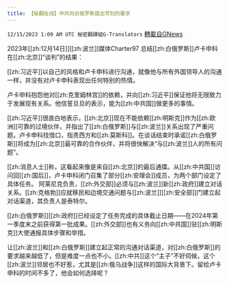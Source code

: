 ```yaml
---
title: 【秘翻在线】中共向白俄罗斯提出苛刻的要求
---
```

`12/15/2023 1:09 AM UTC 秘密翻譯組G-Translators` [轉載自GNews](https://gnews.org/articles/2110460)

2023年[[zh:12月14日]][[zh:波兰]]媒体Charter97 总结[[zh:白俄罗斯]]卢卡申科在[[zh:北京]]“谈判”的结果：

[[zh:习近平]]以自己的风格和卢卡申科进行沟通，就像他与所有外国领导人的沟通一样，并没有对卢卡申科表现出任何特别的热情。

卢卡申科抱怨他对[[zh:克里姆林宫]]的依赖，并向[[zh:习近平]]保证他将无限致力于发展现有关系。他信誓旦旦的表示，能为[[zh:中共国]]做更多的事情。

[[zh:习近平]]很直白地表示，[[zh:北京]]现在不能依赖[[zh:明斯克]]作为[[zh:欧洲]]可靠的过境伙伴，并指出了[[zh:白俄罗斯]]与[[zh:波兰]]关系出现了严重问题。卢卡申科找借口，指责西方和[[zh:莫斯科]]。在谈话结束时承诺[[zh:白俄罗斯]]将成为[[zh:北京]]最可靠的合作伙伴，并将很快解决“与[[zh:波兰]]人的所有问题”。

[[zh:消息人士]]称，这看起来像是来自[[zh:北京]]的最后通牒。从[[zh:中共国]]访问回[[zh:国后]]，卢卡申科闭门召集了部分[[zh:安理会]]成员，为两个部门设定了具体任务。 阿莱尼克负责，[[zh:外交部]]必须与[[zh:波兰]]新[[zh:政府]]建立对话关系。[[zh:克格勃]]应就移民和边境交通问题与[[zh:波兰]][[zh:安全部]]门建立起对话渠道，其负责人是泰特尔。

[[zh:白俄罗斯]][[zh:政府]]已经设定了任务完成的具体截止日期——在2024年第一季度末之前获得第一批成果。[[zh:外交部]]也有义务向[[zh:中共国]]驻[[zh:明斯克]]大使通报具体步骤和举措。

让[[zh:波兰]]和[[zh:白俄罗斯]]建立起正常的沟通对话渠道，对[[zh:白俄罗斯]]的要求越来越低了，但是难度一点也不小。[[zh:中共]]这个“主子”不好伺候，这个[[zh:波兰]]邻居也不好惹，尤其是[[zh:俄乌战争]]这样的国际大背景下。留给卢卡申科的时间不多了，他会如何选择呢？

